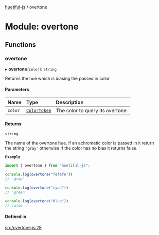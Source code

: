 [huetiful-js](../README.md) / overtone

# Module: overtone

## Functions

### overtone

▸ **overtone**(`color`): `string`

Returns the hue which is biasing the passed in color

#### Parameters

| Name | Type | Description |
| :------ | :------ | :------ |
| `color` | [`ColorToken`](alpha.md#colortoken) | The color to query its overtone. |

#### Returns

`string`

The name of the overtone hue. If an achromatic color is passed in it return the string `'gray'` otherwise if the color has no bias it returns false.

**`Example`**

```ts
import { overtone } from "huetiful-js";

console.log(overtone("fefefe"))
// 'gray'

console.log(overtone("cyan"))
// 'green'

console.log(overtone("blue"))
// false
```

#### Defined in

[src/overtone.js:28](https://github.com/prjctimg/huetiful/blob/ed00af0/src/overtone.js#L28)
